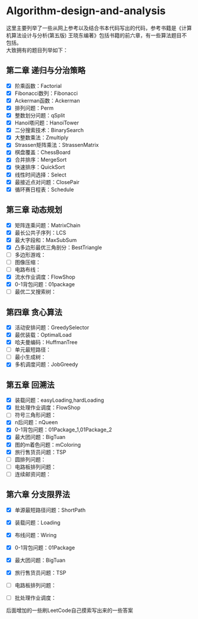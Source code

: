 # Algorithm-design-and-analysis
这里主要列举了一些从网上参考以及结合书本代码写出的代码，参考书籍是《计算机算法设计与分析(第五版) 王晓东编著》包括书籍的前六章，有一些算法题目不包括。  
大致拥有的题目列举如下：  
## 第二章 递归与分治策略  

- [x] 阶乘函数：Factorial  
- [x] Fibonacci数列：Fibonacci  
- [x] Ackerman函数：Ackerman  
- [x] 排列问题：Perm  
- [x] 整数划分问题：qSplit  
- [x] Hanoi塔问题：HanoiTower
- [x] 二分搜索技术：BinarySearch  
- [x] 大整数乘法：Zmultiply  
- [x] Strassen矩阵乘法：StrassenMatrix  
- [x] 棋盘覆盖：ChessBoard  
- [x] 合并排序：MergeSort  
- [x] 快速排序：QuickSort  
- [x] 线性时间选择：Select  
- [x] 最接近点对问题：ClosePair  
- [x] 循环赛日程表：Schedule  

## 第三章 动态规划

- [x] 矩阵连乘问题：MatrixChain  
- [x] 最长公共子序列：LCS  
- [x] 最大字段和：MaxSubSum  
- [x] 凸多边形最优三角剖分：BestTriangle  
- [ ] 多边形游戏：  
- [ ] 图像压缩：  
- [ ] 电路布线：  
- [x] 流水作业调度：FlowShop  
- [x] 0-1背包问题：01package  
- [ ] 最优二叉搜索树：

## 第四章 贪心算法

- [x] 活动安排问题：GreedySelector  
- [x] 最优装载：OptimalLoad  
- [x] 哈夫曼编码：HuffmanTree  
- [ ] 单元最短路径：  
- [ ] 最小生成树：  
- [x] 多机调度问题：JobGreedy  

## 第五章 回溯法

- [x] 装载问题：easyLoading,hardLoading  
- [x] 批处理作业调度：FlowShop  
- [ ] 符号三角形问题：  
- [x] n后问题：nQueen  
- [x] 0-1背包问题：01Package_1,01Package_2  
- [x] 最大团问题：BigTuan  
- [x] 图的m着色问题：mColoring  
- [x] 旅行售货员问题：TSP  
- [ ] 圆排列问题：  
- [ ] 电路板排列问题：  
- [ ] 连续邮资问题：  

## 第六章 分支限界法

- [x] 单源最短路径问题：ShortPath  
- [x] 装载问题：Loading  
- [x] 布线问题：Wiring  
- [x] 0-1背包问题：01Package  
- [x] 最大团问题：BigTuan  
- [x] 旅行售货员问题：TSP  
- [ ] 电路板排列问题：  
- [ ] 批处理作业调度：  



后面增加的一些刷LeetCode自己摸索写出来的一些答案